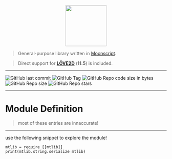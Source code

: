 <center><img src="MTLibrary_Lua.ico" width=128 height=128></center>

> General-purpose library written in [Moonscript](https://github.com/leafo/moonscript).

> Direct support for **[LÖVE2D](https://github.com/love2d/love)** (**11.5**) is included.
---
![GitHub last commit](https://img.shields.io/github/last-commit/MTadder/MTLib-Moon?style=flat-square)
![GitHub Tag](https://img.shields.io/github/v/tag/MTadder/MTLib-Moon?style=flat-square)
![GitHub Repo code size in bytes](https://img.shields.io/github/languages/code-size/MTadder/MTLib-Moon?style=flat-square)
![GitHub Repo size](https://img.shields.io/github/repo-size/MTadder/MTLib-Moon?style=flat-square)
![GitHub Repo stars](https://img.shields.io/github/stars/MTadder/MTLib-Moon?style=flat-square)

---
# Module Definition
> most of these entries are innaccurate!
---
use the following snippet to explore the module!
```moonscript
mtlib = require [[mtlib]]
print(mtlib.string.serialize mtlib)
```